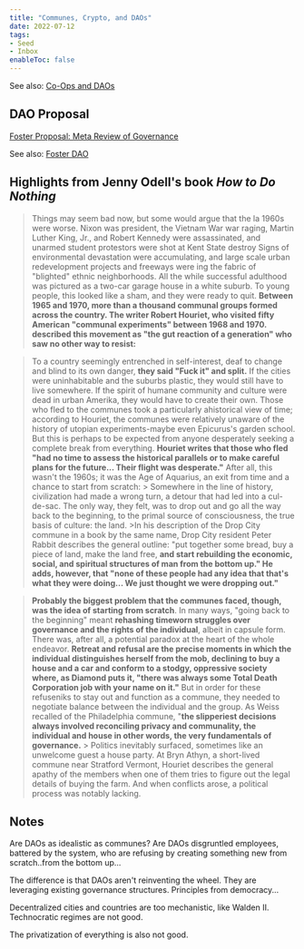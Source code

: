 ```yaml
---
title: "Communes, Crypto, and DAOs"
date: 2022-07-12
tags:
- Seed
- Inbox
enableToc: false
---
```


See also: [Co-Ops and DAOs](/notes/Co-Ops%20and%20DAOs.md)

## DAO Proposal 
[Foster Proposal: Meta Review of Governance](https://docs.google.com/document/d/1QNgc3sx_1x12Fi2KcWCT1CAvHigq3xrTgt9zycZPZNk/edit?usp=sharing)

See also: [Foster DAO](/notes/Foster%20DAO.md)

## Highlights from Jenny Odell's book *How to Do Nothing*

> Things may seem bad now, but some would argue that the la 1960s were worse. Nixon was president, the Vietnam War war raging, Martin Luther King, Jr., and Robert Kennedy were assassinated, and unarmed student protestors were shot at Kent State destroy Signs of environmental devastation were accumulating, and large scale urban redevelopment projects and freeways were ing the fabric of "blighted" ethnic neighborhoods. All the while successful adulthood was pictured as a two-car garage house in a white suburb. To young people, this looked like a sham, and they were ready to quit.
   >**Between 1965 and 1970, more than a thousand communal groups formed across the country. The writer Robert Houriet, who visited fifty American "communal experiments" between 1968 and 1970. described this movement as "the gut reaction of a generation" who saw no other way to resist:**

> To a country seemingly entrenched in self-interest, deaf to change and blind to its own danger, **they said "Fuck it" and split.** If the cities were uninhabitable and the suburbs plastic, they would still have to live somewhere. If the spirit of humane community and culture were dead in urban Amerika, they would have to create their own.
  >	Those who fled to the communes took a particularly ahistorical view of time; according to Houriet, the communes were relatively unaware of the history of utopian experiments-maybe even Epicurus's garden school. But this is perhaps to be expected from anyone desperately seeking a complete break from everything. **Houriet writes that those who fled "had no time to assess the historical parallels or to make careful plans for the future... Their flight was desperate."** After all, this wasn't the 1960s; it was the Age of Aquarius, an exit from time and a chance to start from scratch:
	> Somewhere in the line of history, civilization had made a wrong turn, a detour that had led into a cul-de-sac. The only way, they felt, was to drop out and go all the way back to the beginning, to the primal source of consciousness, the true basis of culture: the land.
	>In his description of the Drop City commune in a book by the same name, Drop City resident Peter Rabbit describes the general outline: "put together some bread, buy a piece of land, make the land free, **and start rebuilding the economic, social, and spiritual structures of man from the bottom up." He adds, however, that "none of these people had any idea that that's what they were doing... We just thought we were dropping out."**

> **Probably the biggest problem that the communes faced, though, was the idea of starting from scratch**. In many ways, "going back to the beginning" meant **rehashing timeworn struggles over governance and the rights of the individual**, albeit in capsule form. There was, after all, a potential paradox at the heart of the whole endeavor. **Retreat and refusal are the precise moments in which the individual distinguishes herself from the mob, declining to buy a house and a car and conform to a stodgy, oppressive society where, as Diamond puts it, "there was always some Total Death Corporation job with your name on it."** But in order for these refuseniks to stay out and function as a commune, they needed to negotiate balance between the individual and the group. As Weiss recalled of the Philadelphia commune, "**the slipperiest decisions always involved reconciling privacy and communality, the individual and house in other words, the very fundamentals of governance.**
	> Politics inevitably surfaced, sometimes like an unwelcome guest a house party. At Bryn Athyn, a short-lived commune near Stratford Vermont, Houriet describes the general apathy of the members when one of them tries to figure out the legal details of buying the farm. And when conflicts arose, a political process was notably lacking.




## Notes
Are DAOs as idealistic as communes? Are DAOs disgruntled employees, battered by the system, who are refusing by creating something new from scratch..from the bottom up...

The difference is that DAOs aren't reinventing the wheel. They are leveraging existing governance structures. Principles from democracy...

Decentralized cities and countries are too mechanistic, like Walden II. Technocratic regimes are not good. 

The privatization of everything is also not good. 

